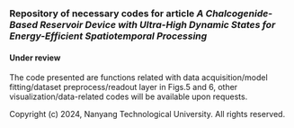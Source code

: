 ### Repository of necessary codes for article *A Chalcogenide-Based Reservoir Device with Ultra-High Dynamic States for Energy-Efficient Spatiotemporal Processing*

#### Under review
The code presented are functions related with data acquisition/model fitting/dataset preprocess/readout layer in Figs.5 and 6, other visualization/data-related codes will be available upon requests.

Copyright (c) 2024, Nanyang Technological University. All rights reserved.
